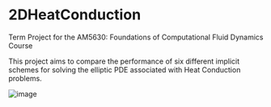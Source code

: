 # 2DHeatConduction
Term Project for the AM5630: Foundations of Computational Fluid Dynamics Course

This project aims to compare the performance of six different implicit schemes for solving the elliptic PDE associated with Heat Conduction problems.

![image](https://github.com/user-attachments/assets/6ae2b0ce-34a7-48b3-919a-8f12ab216ebc)

